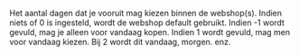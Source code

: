 Het aantal dagen dat je vooruit mag kiezen binnen de webshop(s). Indien niets of 0 is ingesteld, wordt de webshop default gebruikt. Indien -1 wordt gevuld, mag je alleen voor vandaag kopen. Indien 1 wordt gevuld, mag men voor vandaag kiezen. Bij 2 wordt dit vandaag, morgen. enz.
